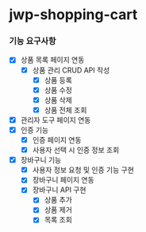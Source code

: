 # jwp-shopping-cart

### 기능 요구사항

- [x] 상품 목록 페이지 연동
  - [x] 상품 관리 CRUD API 작성
    - [x] 상품 등록
    - [x] 상품 수정
    - [x] 상품 삭제
    - [x] 상품 전체 조회
- [x] 관리자 도구 페이지 연동
- [x] 인증 기능
  - [x] 인증 페이지 연동
  - [x] 사용자 선택 시 인증 정보 조회
- [x] 장바구니 기능
    - [x] 사용자 정보 요청 및 인증 기능 구현
    - [x] 장바구니 페이지 연동
  - [x] 장바구니 API 구현
    - [x] 상품 추가
    - [x] 상품 제거
    - [x] 목록 조회
